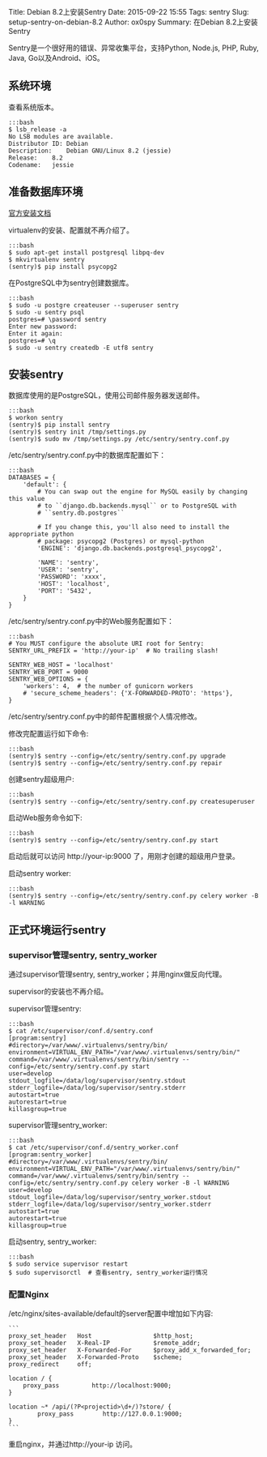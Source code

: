 Title:  Debian 8.2上安装Sentry
Date: 2015-09-22 15:55
Tags: sentry
Slug: setup-sentry-on-debian-8.2
Author: ox0spy
Summary: 在Debian 8.2上安装Sentry

Sentry是一个很好用的错误、异常收集平台，支持Python, Node.js, PHP, Ruby, Java, Go以及Android、iOS。

## 系统环境

查看系统版本。

    :::bash
    $ lsb_release -a
    No LSB modules are available.
    Distributor ID: Debian
    Description:    Debian GNU/Linux 8.2 (jessie)
    Release:    8.2
    Codename:   jessie

## 准备数据库环境

[官方安装文档]()

virtualenv的安装、配置就不再介绍了。

    :::bash
    $ sudo apt-get install postgresql libpq-dev
    $ mkvirtualenv sentry
    (sentry)$ pip install psycopg2

在PostgreSQL中为sentry创建数据库。

    :::bash
    $ sudo -u postgre createuser --superuser sentry
    $ sudo -u sentry psql
    postgres=# \password sentry
    Enter new password:
    Enter it again:
    postgres=# \q
    $ sudo -u sentry createdb -E utf8 sentry

## 安装sentry

数据库使用的是PostgreSQL，使用公司邮件服务器发送邮件。

    :::bash
    $ workon sentry
    (sentry)$ pip install sentry
    (sentry)$ sentry init /tmp/settings.py
    (sentry)$ sudo mv /tmp/settings.py /etc/sentry/sentry.conf.py

/etc/sentry/sentry.conf.py中的数据库配置如下：

    :::bash
    DATABASES = {
        'default': {
            # You can swap out the engine for MySQL easily by changing this value
            # to ``django.db.backends.mysql`` or to PostgreSQL with
            # ``sentry.db.postgres``

            # If you change this, you'll also need to install the appropriate python
            # package: psycopg2 (Postgres) or mysql-python
            'ENGINE': 'django.db.backends.postgresql_psycopg2',

            'NAME': 'sentry',
            'USER': 'sentry',
            'PASSWORD': 'xxxx',
            'HOST': 'localhost',
            'PORT': '5432',
        }
    }

/etc/sentry/sentry.conf.py中的Web服务配置如下：

    :::bash
    # You MUST configure the absolute URI root for Sentry:
    SENTRY_URL_PREFIX = 'http://your-ip'  # No trailing slash!

    SENTRY_WEB_HOST = 'localhost'
    SENTRY_WEB_PORT = 9000
    SENTRY_WEB_OPTIONS = {
        'workers': 4,  # the number of gunicorn workers
        # 'secure_scheme_headers': {'X-FORWARDED-PROTO': 'https'},
    }

/etc/sentry/sentry.conf.py中的邮件配置根据个人情况修改。

修改完配置运行如下命令:

    :::bash
    (sentry)$ sentry --config=/etc/sentry/sentry.conf.py upgrade
    (sentry)$ sentry --config=/etc/sentry/sentry.conf.py repair

创建sentry超级用户:

    :::bash
    (sentry)$ sentry --config=/etc/sentry/sentry.conf.py createsuperuser

启动Web服务命令如下:

    :::bash
    (sentry)$ sentry --config=/etc/sentry/sentry.conf.py start

启动后就可以访问 http://your-ip:9000 了，用刚才创建的超级用户登录。

启动sentry worker:

    :::bash
    (sentry)$ sentry --config=/etc/sentry/sentry.conf.py celery worker -B -l WARNING

## 正式环境运行sentry

### supervisor管理sentry, sentry_worker

通过supervisor管理sentry, sentry_worker；并用nginx做反向代理。

supervisor的安装也不再介绍。

supervisor管理sentry:

    :::bash
    $ cat /etc/supervisor/conf.d/sentry.conf
    [program:sentry]
    #directory=/var/www/.virtualenvs/sentry/bin/
    environment=VIRTUAL_ENV_PATH="/var/www/.virtualenvs/sentry/bin/"
    command=/var/www/.virtualenvs/sentry/bin/sentry --config=/etc/sentry/sentry.conf.py start
    user=develop
    stdout_logfile=/data/log/supervisor/sentry.stdout
    stderr_logfile=/data/log/supervisor/sentry.stderr
    autostart=true
    autorestart=true
    killasgroup=true

supervisor管理sentry_worker:

    :::bash
    $ cat /etc/supervisor/conf.d/sentry_worker.conf
    [program:sentry_worker]
    #directory=/var/www/.virtualenvs/sentry/bin/
    environment=VIRTUAL_ENV_PATH="/var/www/.virtualenvs/sentry/bin/"
    command=/var/www/.virtualenvs/sentry/bin/sentry --config=/etc/sentry/sentry.conf.py celery worker -B -l WARNING
    user=develop
    stdout_logfile=/data/log/supervisor/sentry_worker.stdout
    stderr_logfile=/data/log/supervisor/sentry_worker.stderr
    autostart=true
    autorestart=true
    killasgroup=true

启动sentry, sentry_worker:

    :::bash
    $ sudo service supervisor restart
    $ sudo supervisorctl  # 查看sentry, sentry_worker运行情况

### 配置Nginx

/etc/nginx/sites-available/default的server配置中增加如下内容:

    ```
    proxy_set_header   Host                 $http_host;
    proxy_set_header   X-Real-IP            $remote_addr;
    proxy_set_header   X-Forwarded-For      $proxy_add_x_forwarded_for;
    proxy_set_header   X-Forwarded-Proto    $scheme;
    proxy_redirect     off;

    location / {
        proxy_pass         http://localhost:9000;
    }

    location ~* /api/(?P<projectid>\d+/)?store/ {
            proxy_pass        http://127.0.0.1:9000;
    }
    ```

重启nginx，并通过http://your-ip 访问。

